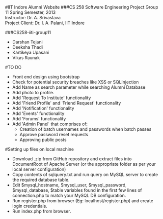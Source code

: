 #IIT Indore Alumni Website
###CS 258 Software Engineering Project Group 11
Spring Semester, 2013  
Instructor: Dr. A. Srivastava  
Project Client: Dr. I. A. Palani, IIT Indore

###CS258-iiti-group11
- Darshan Tejani
- Deeksha Thadi
- Kartikeya Upasani
- Vikas Raunak

#TO DO
- Front end design using bootstrap
- Check for potential security breaches like XSS or SQLInjection
- Add Name as search parameter while searching Alumni Database
- Add photo to profile. 
- Add 'Request To Institute' functionality
- Add 'Friend Profile' and 'Friend Request' functionality
- Add 'Notification' functionality
- Add 'Events' functionality
- Add 'Forums' functionality
- Add 'Admin Panel' that comprises of:
	* Creation of batch usernames and passwords when batch passes
	* Approve password reset requests
	* Approving public posts

#Setting up files on local machine
- Download .zip from GitHub repository and extract files into DocumentRoot of Apache Server (or the appropriate folder as per your local server configuration)
- Copy contents of sqlquery.txt and run query on MySQL server to create the required database table.
- Edit $mysql_hostname, $mysql_user, $mysql_password, $mysql_database, $table variables found in the first few lines of connection.php to match your MySQL DB configuration. 
- Run register.php from browser (Eg: localhost/register.php) and create login credentials. 
- Run index.php from browser.


